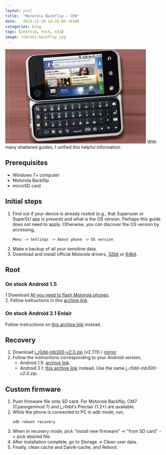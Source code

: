 ```yaml
---
layout: post
title:  "Motorola Backflip – CFW"
date:   2023-12-18 14:25:00 +0100
categories: blog
tags: [android, tech, xda]
image: vibrant-backflip.jpg
---
```


![Vibrant](vibrant-backflip.jpg)
With many shattered guides, I unified this helpful information.

## Prerequisites
* Windows 7+ computer
* Motorola Backflip
* microSD card

## Initial steps
1. Find out if your device is already rooted (e.g., that Superuser or SuperSU app is present) and what is the OS version. Perhaps this guide does not need to apply. Otherwise, you can discover the OS version by accessing,
	```
	Menu -> Settings -> About phone -> OS version
	```
2. Make a backup of all your sensitive data.
3. Download and install official Motorola drivers, [32bit](https://web.archive.org/web/20130424082948/http://www.motorola.com/staticfiles/Support/Experiences/Global_Drivers/USB_Drivers_32_bit_4.6.5.zip) or [64bit](https://web.archive.org/web/20130424082515/http://www.motorola.com/staticfiles/Support/Experiences/Global_Drivers/USB_Drivers_64_bit_4.6.5.zip).

## Root
### On stock Android 1.5

1 Download [All you need to flash Motorola phones](https://addictivetips.com/app/uploads/2011/01/Moto_MSM_Root.zip).  
2. Follow instructions in this [archive link](https://web.archive.org/web/20130429180550/http://modmymobile.com/forums/406-motorola-backflip-motus/555749-root-all-versions-backflip.html).

### On stock Android 2.1 Enlair
Follow instructions on [this archive link](https://web.archive.org/web/20130604001109/http://modmymobile.com/forums/567-motorola-backflip-general/558403-how-flash-j_r0dd-mb300-v1-7-6-1-final-recovery-official-2-1-eclair-update.html) instead.

## Recovery
1. Download [j_r0dd-mb300-v2.0.zip](http://www.mediafire.com/file/4limlcamj4tv7dl) (v2.7.11) / [mirror](https://archive.org/details/j_r0dd-mb300-v2.0)
2. Follow the instructions corresponding to your Android version,
	* Android 1.5: [archive link](https://web.archive.org/web/20140217075454/http://modmymobile.com/forums/566-motorola-backflip-roms/555774-recovery-j_r0dd-mb300-v2-0-2-7-11-a.html).
	* Android 2.1: [this archive link](https://web.archive.org/web/20130604001109/http://modmymobile.com/forums/567-motorola-backflip-general/558403-how-flash-j_r0dd-mb300-v1-7-6-1-final-recovery-official-2-1-eclair-update.html) instead. Use the same *j_r0dd-mb300-v2.0.zip*.

## Custom firmware
1. Push firmware file onto SD card. For Motorola Backflip, CM7 (Cyanogenmod 7) and j_r0dd's Preclair (1.2+) are available.
2. While the phone is connected to PC in adb mode, run,
	```
	adb reboot recovery
	```
3. When in recovery mode, pick "install new firmware" -> "from SD card" -> pick desired file.
4. After installation complete, go to Storage -> Clean user data. 
5. Finally, clean cache and Dalvik-cache, and Reboot.

